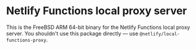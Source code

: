 # Netlify Functions local proxy server

This is the FreeBSD ARM 64-bit binary for the Netlify Functions local proxy server. You shouldn't use this package
directly — use `@netlify/local-functions-proxy`.
